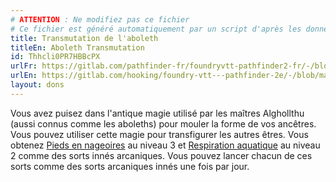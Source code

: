 ```yaml
---
# ATTENTION : Ne modifiez pas ce fichier
# Ce fichier est généré automatiquement par un script d'après les données du module Foundry VTT officiel et de sa traduction
title: Transmutation de l'aboleth
titleEn: Aboleth Transmutation
id: Thhcli0PR7HBBcPX
urlFr: https://gitlab.com/pathfinder-fr/foundryvtt-pathfinder2-fr/-/blob/master/data/feats/Thhcli0PR7HBBcPX.htm
urlEn: https://gitlab.com/hooking/foundry-vtt---pathfinder-2e/-/blob/master/packs/data/feats.db/aboleth-transmutation.json
layout: dons
---
```

Vous avez puisez dans l'antique magie utilisé par les maîtres Alghollthu (aussi connus comme les aboleths) pour mouler la forme de vos ancêtres. Vous pouvez utiliser cette magie pour transfigurer les autres êtres. Vous obtenez [Pieds en nageoires](../sorts/pieds-en-nageoires.html) au niveau 3 et [Respiration aquatique](../sorts/respiration-aquatique.html) au niveau 2 comme des sorts innés arcaniques. Vous pouvez lancer chacun de ces sorts comme des sorts arcaniques innés une fois par jour.
